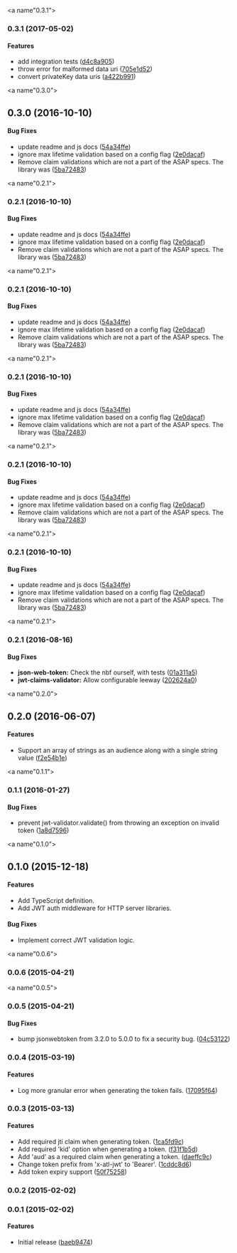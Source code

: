 <a name"0.3.1"></a>
### 0.3.1 (2017-05-02)


#### Features

* add integration tests ([d4c8a905](https://bitbucket.org/atlassianlabs/jwt-authentication/commits/d4c8a905ef1ae8488100db4d3f276bed718ed352))
* throw error for malformed data uri ([705e1d52](https://bitbucket.org/atlassianlabs/jwt-authentication/commits/705e1d52d8831120d8d1f9378130a8e0dc1fd3ea))
* convert privateKey data uris ([a422b991](https://bitbucket.org/atlassianlabs/jwt-authentication/commits/a422b9912ecf402f31e6dc421d69ec7851a29552))


<a name"0.3.0"></a>
## 0.3.0 (2016-10-10)


#### Bug Fixes

* update readme and js docs ([54a34ffe](https://bitbucket.org/atlassianlabs/jwt-authentication/commits/54a34ffea68df757443d44ba5e09f7361677d980))
* ignore max lifetime validation based on a config flag ([2e0dacaf](https://bitbucket.org/atlassianlabs/jwt-authentication/commits/2e0dacaf147c74bc55ca66cfe67c1528fa5d85ee))
* Remove claim validations which are not a part of the ASAP specs. The library was ([5ba72483](https://bitbucket.org/atlassianlabs/jwt-authentication/commits/5ba72483e02d78163ab2f24f899e21759e29188f))


<a name"0.2.1"></a>
### 0.2.1 (2016-10-10)


#### Bug Fixes

* update readme and js docs ([54a34ffe](https://bitbucket.org/atlassianlabs/jwt-authentication/commits/54a34ffea68df757443d44ba5e09f7361677d980))
* ignore max lifetime validation based on a config flag ([2e0dacaf](https://bitbucket.org/atlassianlabs/jwt-authentication/commits/2e0dacaf147c74bc55ca66cfe67c1528fa5d85ee))
* Remove claim validations which are not a part of the ASAP specs. The library was ([5ba72483](https://bitbucket.org/atlassianlabs/jwt-authentication/commits/5ba72483e02d78163ab2f24f899e21759e29188f))


<a name"0.2.1"></a>
### 0.2.1 (2016-10-10)


#### Bug Fixes

* update readme and js docs ([54a34ffe](https://bitbucket.org/atlassianlabs/jwt-authentication/commits/54a34ffea68df757443d44ba5e09f7361677d980))
* ignore max lifetime validation based on a config flag ([2e0dacaf](https://bitbucket.org/atlassianlabs/jwt-authentication/commits/2e0dacaf147c74bc55ca66cfe67c1528fa5d85ee))
* Remove claim validations which are not a part of the ASAP specs. The library was ([5ba72483](https://bitbucket.org/atlassianlabs/jwt-authentication/commits/5ba72483e02d78163ab2f24f899e21759e29188f))


<a name"0.2.1"></a>
### 0.2.1 (2016-10-10)


#### Bug Fixes

* update readme and js docs ([54a34ffe](https://bitbucket.org/atlassianlabs/jwt-authentication/commits/54a34ffea68df757443d44ba5e09f7361677d980))
* ignore max lifetime validation based on a config flag ([2e0dacaf](https://bitbucket.org/atlassianlabs/jwt-authentication/commits/2e0dacaf147c74bc55ca66cfe67c1528fa5d85ee))
* Remove claim validations which are not a part of the ASAP specs. The library was ([5ba72483](https://bitbucket.org/atlassianlabs/jwt-authentication/commits/5ba72483e02d78163ab2f24f899e21759e29188f))


<a name"0.2.1"></a>
### 0.2.1 (2016-10-10)


#### Bug Fixes

* update readme and js docs ([54a34ffe](https://bitbucket.org/atlassianlabs/jwt-authentication/commits/54a34ffea68df757443d44ba5e09f7361677d980))
* ignore max lifetime validation based on a config flag ([2e0dacaf](https://bitbucket.org/atlassianlabs/jwt-authentication/commits/2e0dacaf147c74bc55ca66cfe67c1528fa5d85ee))
* Remove claim validations which are not a part of the ASAP specs. The library was ([5ba72483](https://bitbucket.org/atlassianlabs/jwt-authentication/commits/5ba72483e02d78163ab2f24f899e21759e29188f))


<a name"0.2.1"></a>
### 0.2.1 (2016-10-10)


#### Bug Fixes

* update readme and js docs ([54a34ffe](https://bitbucket.org/atlassianlabs/jwt-authentication/commits/54a34ffea68df757443d44ba5e09f7361677d980))
* ignore max lifetime validation based on a config flag ([2e0dacaf](https://bitbucket.org/atlassianlabs/jwt-authentication/commits/2e0dacaf147c74bc55ca66cfe67c1528fa5d85ee))
* Remove claim validations which are not a part of the ASAP specs. The library was ([5ba72483](https://bitbucket.org/atlassianlabs/jwt-authentication/commits/5ba72483e02d78163ab2f24f899e21759e29188f))


<a name"0.2.1"></a>
### 0.2.1 (2016-08-16)


#### Bug Fixes

* **json-web-token:** Check the nbf ourself, with tests ([01a311a5](https://bitbucket.org/atlassianlabs/jwt-authentication/commits/01a311a56d6b73dd13bf84c034e30441b83ab727))
* **jwt-claims-validator:** Allow configurable leeway ([202624a0](https://bitbucket.org/atlassianlabs/jwt-authentication/commits/202624a0fbcb7bf357b5de1b33fbc89c97e2d067))


<a name"0.2.0"></a>
## 0.2.0 (2016-06-07)


#### Features

* Support an array of strings as an audience along with a single string value ([f2e54b1e](https://bitbucket.org/atlassianlabs/jwt-authentication/commits/f2e54b1ead7340154b7be53c4dba6a6f17457552))


<a name"0.1.1"></a>
### 0.1.1 (2016-01-27)


#### Bug Fixes

* prevent jwt-validator.validate() from throwing an exception on invalid token ([1a8d7596](https://bitbucket.org/atlassianlabs/jwt-authentication/commits/1a8d7596464729af0980c1a48222f26bb517d4d5))


<a name"0.1.0"></a>
## 0.1.0 (2015-12-18)


#### Features

* Add TypeScript definition.
* Add JWT auth middleware for HTTP server libraries.

#### Bug Fixes

* Implement correct JWT validation logic.


<a name"0.0.6"></a>
### 0.0.6 (2015-04-21)


<a name"0.0.5"></a>
### 0.0.5 (2015-04-21)


#### Bug Fixes

* bump jsonwebtoken from 3.2.0 to 5.0.0 to fix a security bug. ([04c53122](https://bitbucket.org/atlassianlabs/jwt-authentication/commits/04c53122acd8c88881c1cf78b452ca9ede3ccda7))



<a name="0.0.4"></a>
### 0.0.4 (2015-03-19)


#### Features

* Log more granular error when generating the token fails. ([17095f64](https://bitbucket.org/atlassianlabs/jwt-authentication/commits/17095f64bc4b29493deeae752a90aceb7e7db923))


<a name="0.0.3"></a>
### 0.0.3 (2015-03-13)


#### Features

* Add required jti claim when generating token. ([1ca5fd9c](https://bitbucket.org/atlassianlabs/jwt-authentication/commits/1ca5fd9c723fb36e46ea9526a59263b2a6c8cc21))
* Add required 'kid' option when generating a token. ([f31f1b5d](https://bitbucket.org/atlassianlabs/jwt-authentication/commits/f31f1b5ddf67431f231842d18936082c090ae79c))
* Add 'aud' as a required claim when generating a token. ([daeffc9c](https://bitbucket.org/atlassianlabs/jwt-authentication/commits/daeffc9cb784d3b869d45c53aaf0f69d7ddb6c83))
* Change token prefix from 'x-atl-jwt' to 'Bearer'. ([1cddc8d6](https://bitbucket.org/atlassianlabs/jwt-authentication/commits/1cddc8d696b9dac2da99f1250562e26677202162))
* Add token expiry support ([50f75258](https://bitbucket.org/atlassianlabs/jwt-authentication/commits/50f752588c4500d4b4b1259b87c1e35349c610fd))


<a name="0.0.2"></a>
### 0.0.2 (2015-02-02)


<a name="0.0.1"></a>
### 0.0.1 (2015-02-02)


#### Features

* Initial release ([baeb9474](https://bitbucket.org/atlassianlabs/jwt-authentication/commits/baeb94747d31800c0ed4d4e517425b2cdad300fa))


 